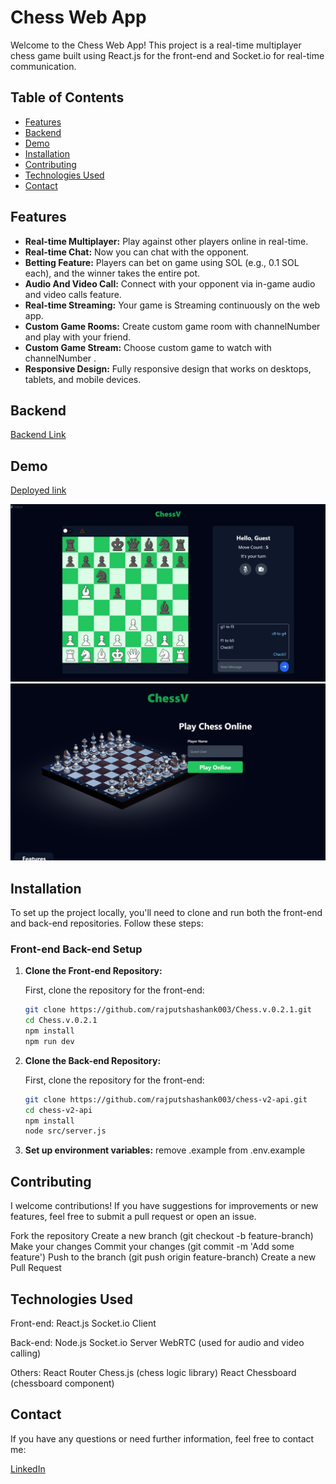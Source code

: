 # Chess Web App

Welcome to the Chess Web App! This project is a real-time multiplayer chess game built using React.js for the front-end and Socket.io for real-time communication. 

## Table of Contents

- [Features](#features)
- [Backend](#backend)
- [Demo](#demo)
- [Installation](#installation)
- [Contributing](#contributing)
- [Technologies Used](#technologies-used)
- [Contact](#contact)

## Features

- **Real-time Multiplayer:** Play against other players online in real-time.
- **Real-time Chat:** Now you can chat with the opponent.
- **Betting Feature:** Players can bet on game using SOL (e.g., 0.1 SOL each), and the winner takes the entire pot.
- **Audio And Video Call:** Connect with your opponent via in-game audio and video calls feature.
- **Real-time Streaming:** Your game is Streaming continuously on the web app.
- **Custom Game Rooms:** Create custom game room with channelNumber and play with your friend.
- **Custom Game Stream:** Choose custom game to watch with channelNumber .
- **Responsive Design:** Fully responsive design that works on desktops, tablets, and mobile devices.

## Backend

[Backend Link](https://github.com/rajputshashank003/chess-v2-api)

## Demo

[Deployed link](https://chessv.netlify.app/)

![Game Page](image-1.png)
![Demo](image.png)

## Installation

To set up the project locally, you'll need to clone and run both the front-end and back-end repositories. Follow these steps:

### Front-end Back-end Setup

1. **Clone the Front-end Repository:**

   First, clone the repository for the front-end:

   ```bash
   git clone https://github.com/rajputshashank003/Chess.v.0.2.1.git
   cd Chess.v.0.2.1
   npm install 
   npm run dev

2. **Clone the Back-end Repository:**

   First, clone the repository for the front-end:

   ```bash
   git clone https://github.com/rajputshashank003/chess-v2-api.git
   cd chess-v2-api
   npm install 
   node src/server.js

2. **Set up environment variables:**
    remove .example from .env.example

## Contributing

I welcome contributions! If you have suggestions for improvements or new features, feel free to submit a pull request or open an issue.

Fork the repository
Create a new branch (git checkout -b feature-branch)
Make your changes
Commit your changes (git commit -m 'Add some feature')
Push to the branch (git push origin feature-branch)
Create a new Pull Request


## Technologies Used

Front-end:
    React.js
    Socket.io Client
    
Back-end:
    Node.js
    Socket.io Server
    WebRTC (used for audio and video calling)
    
Others:
    React Router
    Chess.js (chess logic library)
    React Chessboard (chessboard component)

## Contact
If you have any questions or need further information, feel free to contact me:

[LinkedIn](https://www.linkedin.com/in/rajputshashank/)
